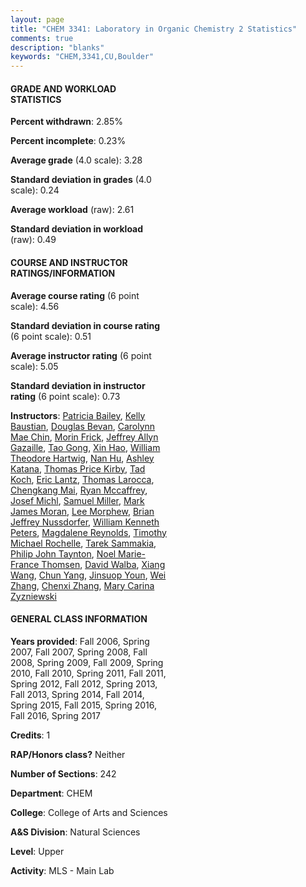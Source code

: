 ```yaml
---
layout: page
title: "CHEM 3341: Laboratory in Organic Chemistry 2 Statistics"
comments: true
description: "blanks"
keywords: "CHEM,3341,CU,Boulder"
---
```

<head>
<script src="https://ajax.googleapis.com/ajax/libs/jquery/2.1.3/jquery.min.js"></script>
<script src="https://dl.dropboxusercontent.com/s/pc42nxpaw1ea4o9/highcharts.js?dl=0"></script>
<!-- <script src="../assets/js/highcharts.js"></script> -->
<style type="text/css">@font-face {
	font-family: "Bebas Neue";
	src: url(https://www.filehosting.org/file/details/544349/BebasNeue Regular.otf) format("opentype");
	}
	h1.Bebas { 
		font-family: "Bebas Neue", Verdana, Tahoma;
	}
</style>
</head>
<body>
	<div id="container" style="float: right; width: 45%; height: 88%; margin-left: 2.5%; margin-right: 2.5%;"></div>
	<script language="JavaScript">
		$(document).ready(function() {
		var chart = {type: 'column'};
		var title = {text: 'Grade Distribution'};
		var xAxis = {categories: ['A','B','C','D','F'],crosshair: true};
		var yAxis = {min: 0,title: {text: 'Percentage'}};
		var tooltip = {headerFormat: '<center><b><span style="font-size:20px">{point.key}</span></b></center>',
		               pointFormat: '<td style="padding:0"><b>{point.y:.1f}%</b></td>',
		               footerFormat: '</table>',shared: true,useHTML: true};
		var plotOptions = {column: {pointPadding: 0.0,borderWidth: 0}};  
		var credits = {enabled: false};var series= [{name: 'Percent',data: [40.66,50.21,7.39,0.96,0.77,]}];
		var json = {};
		json.chart = chart;
		json.title = title;
		json.tooltip = tooltip;
		json.xAxis = xAxis;
		json.yAxis = yAxis;  
		json.series = series;
		json.plotOptions = plotOptions;  
		json.credits = credits;
		$('#container').highcharts(json);
	});
	</script>
</body>
			   
#### GRADE AND WORKLOAD STATISTICS

**Percent withdrawn**: 2.85%

**Percent incomplete**: 0.23%

**Average grade** (4.0 scale): 3.28

**Standard deviation in grades** (4.0 scale): 0.24

**Average workload** (raw): 2.61

**Standard deviation in workload** (raw): 0.49

#### COURSE AND INSTRUCTOR RATINGS/INFORMATION

**Average course rating** (6 point scale): 4.56

**Standard deviation in course rating** (6 point scale): 0.51

**Average instructor rating** (6 point scale): 5.05

**Standard deviation in instructor rating** (6 point scale): 0.73

**Instructors**: <a href='../../instructors/Patricia_Bailey'>Patricia Bailey</a>, <a href='../../instructors/Kelly_Baustian'>Kelly Baustian</a>, <a href='../../instructors/Douglas_Bevan'>Douglas Bevan</a>, <a href='../../instructors/Carolynn_Mae_Chin'>Carolynn Mae Chin</a>, <a href='../../instructors/Morin_Frick'>Morin Frick</a>, <a href='../../instructors/Jeffrey_Allyn_Gazaille'>Jeffrey Allyn Gazaille</a>, <a href='../../instructors/Tao_Gong'>Tao Gong</a>, <a href='../../instructors/Xin_Hao'>Xin Hao</a>, <a href='../../instructors/William_Theodore_Hartwig'>William Theodore Hartwig</a>, <a href='../../instructors/Nan_Hu'>Nan Hu</a>, <a href='../../instructors/Ashley_Katana'>Ashley Katana</a>, <a href='../../instructors/Thomas_Price_Kirby'>Thomas Price Kirby</a>, <a href='../../instructors/Tad_Koch'>Tad Koch</a>, <a href='../../instructors/Eric_Lantz'>Eric Lantz</a>, <a href='../../instructors/Thomas_Larocca'>Thomas Larocca</a>, <a href='../../instructors/Chengkang_Mai'>Chengkang Mai</a>, <a href='../../instructors/Ryan_Mccaffrey'>Ryan Mccaffrey</a>, <a href='../../instructors/Josef_Michl'>Josef Michl</a>, <a href='../../instructors/Samuel_Miller'>Samuel Miller</a>, <a href='../../instructors/Mark_James_Moran'>Mark James Moran</a>, <a href='../../instructors/Lee_Morphew'>Lee Morphew</a>, <a href='../../instructors/Brian_Jeffrey_Nussdorfer'>Brian Jeffrey Nussdorfer</a>, <a href='../../instructors/William_Kenneth_Peters'>William Kenneth Peters</a>, <a href='../../instructors/Magdalene_Reynolds'>Magdalene Reynolds</a>, <a href='../../instructors/Timothy_Michael_Rochelle'>Timothy Michael Rochelle</a>, <a href='../../instructors/Tarek_Sammakia'>Tarek Sammakia</a>, <a href='../../instructors/Philip_John_Taynton'>Philip John Taynton</a>, <a href='../../instructors/Noel_Marie-France_Thomsen'>Noel Marie-France Thomsen</a>, <a href='../../instructors/David_Walba'>David Walba</a>, <a href='../../instructors/Xiang_Wang'>Xiang Wang</a>, <a href='../../instructors/Chun_Yang'>Chun Yang</a>, <a href='../../instructors/Jinsuop_Youn'>Jinsuop Youn</a>, <a href='../../instructors/Wei_Zhang'>Wei Zhang</a>, <a href='../../instructors/Chenxi_Zhang'>Chenxi Zhang</a>, <a href='../../instructors/Mary_Carina_Zyzniewski'>Mary Carina Zyzniewski</a>

#### GENERAL CLASS INFORMATION

**Years provided**: Fall 2006, Spring 2007, Fall 2007, Spring 2008, Fall 2008, Spring 2009, Fall 2009, Spring 2010, Fall 2010, Spring 2011, Fall 2011, Spring 2012, Fall 2012, Spring 2013, Fall 2013, Spring 2014, Fall 2014, Spring 2015, Fall 2015, Spring 2016, Fall 2016, Spring 2017

**Credits**: 1

**RAP/Honors class?** Neither

**Number of Sections**: 242

**Department**: CHEM

**College**: College of Arts and Sciences

**A&S Division**: Natural Sciences

**Level**: Upper

**Activity**: MLS - Main Lab
